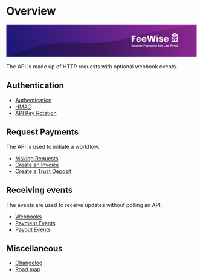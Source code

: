 # Overview

![plot](./images/linkedin.png)

The API is made up of HTTP requests with optional webhook events. 

## Authentication
* [Authentication](./AUTHENTICATION.md)
* [HMAC](./HMAC.md)
* [API Key Rotation](./API_KEY_ROTATION.md)

## Request Payments
The API is used to initiate a workflow.

* [Making Requests](./MAKING_REQUESTS.md)
* [Create an Invoice](./CREATE_AN_INVOICE.md)
* [Create a Trust Deposit](./CREATE_A_TRUST_DEPOSIT.md)

## Receiving events
The events are used to receive updates without polling an API.

* [Webhooks](./WEBHOOKS.md)
* [Payment Events](./PAYMENT_EVENTS.md)
* [Payout Events](./PAYOUT_EVENTS.md)


## Miscellaneous

* [Changelog](./CHANGELOG.md)
* [Road map](./ROADMAP.md)


